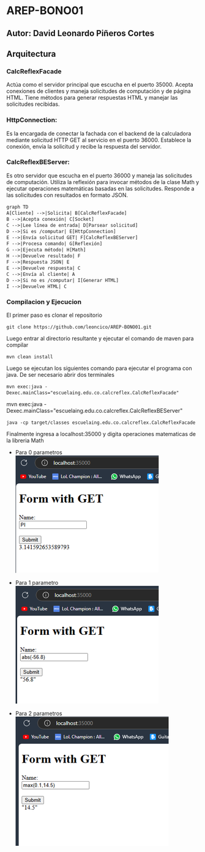 # AREP-BONO01
## Autor: David Leonardo Piñeros Cortes

## Arquitectura

### CalcReflexFacade
Actúa como el servidor principal que escucha en el puerto 35000.
Acepta conexiones de clientes y maneja solicitudes de computación y de página HTML.
Tiene métodos para generar respuestas HTML y manejar las solicitudes recibidas.

### HttpConnection:
Es la encargada de conectar la fachada con el backend de la calculadora mediante solicitud HTTP GET al servicio en el puerto 36000.
Establece la conexión, envía la solicitud y recibe la respuesta del servidor.

### CalcReflexBEServer:
Es otro servidor que escucha en el puerto 36000 y maneja las solicitudes de computación.
Utiliza la reflexión para invocar métodos de la clase Math y ejecutar operaciones matemáticas basadas en las solicitudes.
Responde a las solicitudes con resultados en formato JSON.

```mermaid
graph TD
A[Cliente] -->|Solicita| B[CalcReflexFacade]
B -->|Acepta conexión| C[Socket]
C -->|Lee línea de entrada| D[Parsear solicitud]
D -->|Si es /computar| E[HttpConnection]
E -->|Envía solicitud GET| F[CalcReflexBEServer]
F -->|Procesa comando| G[Reflexión]
G -->|Ejecuta método| H[Math]
H -->|Devuelve resultado| F
F -->|Respuesta JSON| E
E -->|Devuelve respuesta| C
C -->|Envía al cliente| A
D -->|Si no es /computar| I[Generar HTML]
I -->|Devuelve HTML| C
```

### Compilacion y Ejecucion
El primer paso es clonar el repositorio
```
git clone https://github.com/leoncico/AREP-BONO01.git
```

Luego entrar al directorio resultante y ejecutar el comando de maven para compilar
```
mvn clean install
```

Luego se ejecutan los siguientes comando para ejecutar el programa con java. De ser necesario abrir dos
terminales

```
mvn exec:java -Dexec.mainClass="escuelaing.edu.co.calcreflex.CalcReflexFacade"
```
mvn exec:java -Dexec.mainClass="escuelaing.edu.co.calcreflex.CalcReflexBEServer"
```
java -cp target/classes escuelaing.edu.co.calcreflex.CalcReflexFacade
```

Finalmente ingresa a localhost:35000 y digita operaciones matematicas de la libreria Math

* Para 0 parametros
![](img/02.PNG)

* Para 1 parametro
![](img/03.PNG)

* Para 2 parametros
![](img/04.PNG)